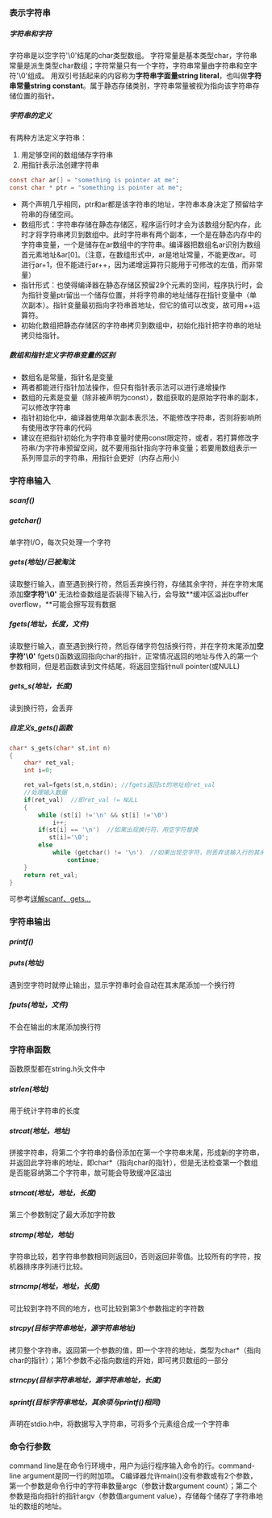 ### 表示字符串
##### 字符串和字符
字符串是以空字符'\0'结尾的char类型数组。
字符常量是基本类型char，字符串常量是派生类型char数组；字符常量只有一个字符，字符串常量由字符串和空字符'\0'组成。
用双引号括起来的内容称为**字符串字面量string literal**，也叫做**字符串常量string constant**。属于静态存储类别，字符串常量被视为指向该字符串存储位置的指针。
##### 字符串的定义
有两种方法定义字符串：

1. 用足够空间的数组储存字符串
2. 用指针表示法创建字符串
```c
const char ar[] = "something is pointer at me";
const char * ptr = "something is pointer at me";
```

- 两个声明几乎相同，ptr和ar都是该字符串的地址，字符串本身决定了预留给字符串的存储空间。
- 数组形式：字符串存储在静态存储区，程序运行时才会为该数组分配内存，此时才将字符串拷贝到数组中。此时字符串有两个副本，一个是在静态内存中的字符串变量，一个是储存在ar数组中的字符串。编译器把数组名ar识别为数组首元素地址&ar[0]。（注意，在数组形式中，ar是地址常量，不能更改ar。可进行ar+1，但不能进行ar++，因为递增运算符只能用于可修改的左值，而非常量）
- 指针形式：也使得编译器在静态存储区预留29个元素的空间，程序执行时，会为指针变量ptr留出一个储存位置，并将字符串的地址储存在指针变量中（单次副本）。指针变量最初指向字符串首地址，但它的值可以改变，故可用++运算符。
- 初始化数组把静态存储区的字符串拷贝到数组中，初始化指针把字符串的地址拷贝给指针。
##### 数组和指针定义字符串变量的区别

- 数组名是常量，指针名是变量
- 两者都能进行指针加法操作，但只有指针表示法可以进行递增操作
- 数组的元素是变量（除非被声明为const），数组获取的是原始字符串的副本，可以修改字符串
- 指针初始化中，编译器使用单次副本表示法，不能修改字符串，否则将影响所有使用改字符串的代码
- 建议在把指针初始化为字符串变量时使用const限定符，或者，若打算修改字符串/为字符串预留空间，就不要用指针指向字符串变量；若要用数组表示一系列带显示的字符串，用指针会更好（内存占用小）

### 字符串输入
##### scanf()
##### getchar()
单字符I/O，每次只处理一个字符
##### gets(地址)/已被淘汰
读取整行输入，直至遇到换行符，然后丢弃换行符，存储其余字符，并在字符末尾添加**空字符'\0'**
无法检查数组是否装得下输入行，会导致**缓冲区溢出buffer overflow，**可能会擦写现有数据
##### fgets(地址，长度，文件)
读取整行输入，直至遇到换行符，然后存储字符包括换行符，并在字符末尾添加**空字符'\0'**
fgets()函数返回指向char的指针，正常情况返回的地址与传入的第一个参数相同，但是若函数读到文件结尾，将返回空指针null pointer(或NULL)
##### gets_s(地址，长度)
读到换行符，会丢弃
##### 自定义s_gets()函数
```c
char* s_gets(char* st,int n)
{
    char* ret_val;
    int i=0;

    ret_val=fgets(st,n,stdin); //fgets返回st的地址给ret_val
    //处理输入数据
    if(ret_val)  //即ret_val != NULL
    {
        while (st[i] !='\n' && st[i] !='\0')
            i++;
        if(st[i] == '\n')  //如果出现换行符，用空字符替换
           st[i]='\0';
        else
            while (getchar() != '\n')  //如果出现空字符，则丢弃该输入行的其余字符，并返回与fgets()相同的值
                continue;
    }
    return ret_val;
}
```

可参考[详解scanf、gets...](https://blog.csdn.net/qq_15345177/article/details/84671081)

### 字符串输出
##### printf()
##### puts(地址)
遇到空字符时就停止输出，显示字符串时会自动在其末尾添加一个换行符
##### fputs(地址，文件)
不会在输出的末尾添加换行符
### 字符串函数
函数原型都在string.h头文件中
##### strlen(地址)
用于统计字符串的长度
##### strcat(地址，地址)
拼接字符串，将第二个字符串的备份添加在第一个字符串末尾，形成新的字符串，并返回此字符串的地址，即char*（指向char的指针），但是无法检查第一个数组是否能容纳第二个字符串，故可能会导致缓冲区溢出
##### strncat(地址，地址，长度)
第三个参数制定了最大添加字符数
##### strcmp(地址，地址)
字符串比较，若字符串参数相同则返回0，否则返回非零值。比较所有的字符，按机器排序序列进行比较。
##### strncmp(地址，地址，长度)
可比较到字符不同的地方，也可比较到第3个参数指定的字符数
##### strcpy(目标字符串地址，源字符串地址)
拷贝整个字符串。返回第一个参数的值，即一个字符的地址，类型为char*（指向char的指针）；第1个参数不必指向数组的开始，即可拷贝数组的一部分
##### strncpy(目标字符串地址，源字符串地址，长度)
##### sprintf(目标字符串地址，其余项与printf()相同)
声明在stdio.h中，将数据写入字符串，可将多个元素组合成一个字符串

### 命令行参数
command line是在命令行环境中，用户为运行程序输入命令的行。command-line argument是同一行的附加项。
C编译器允许main()没有参数或有2个参数，第一个参数是命令行中的字符串数量argc（参数计数argument count）；第二个参数是指向指针的指针argv（参数值argument value），存储每个储存了字符串地址的数组的地址。

